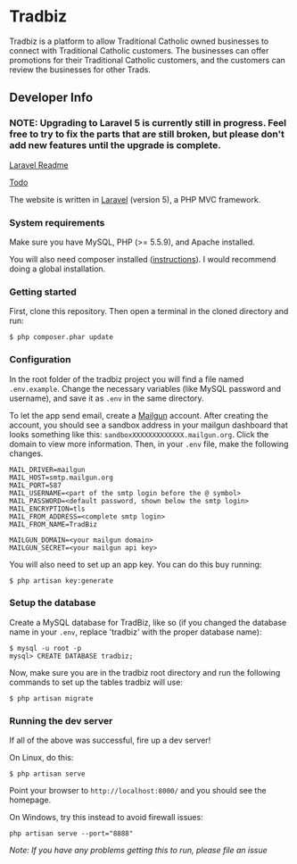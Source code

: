 # Tradbiz

Tradbiz is a platform to allow Traditional Catholic owned businesses to connect with Traditional Catholic customers. The businesses can offer promotions for their Traditional Catholic customers, and the customers can review the businesses for other Trads.

## Developer Info

### NOTE: Upgrading to Laravel 5 is currently still in progress. Feel free to try to fix the parts that are still broken, but please don't add new features until the upgrade is complete.

[Laravel Readme](README-LARAVEL.md)

[Todo](TODO.md)

The website is written in [Laravel](http://laravel.com/) (version 5), a PHP MVC framework.


### System requirements

Make sure you have MySQL, PHP (>= 5.5.9), and Apache installed.

You will also need composer installed ([instructions](https://getcomposer.org/download/)). I would recommend doing a global installation.

### Getting started

First, clone this repository. Then open a terminal in the cloned directory and run:

```
$ php composer.phar update
```

### Configuration

In the root folder of the tradbiz project you will find a file named `.env.example`. Change the necessary variables (like MySQL password and username), and save it as `.env` in the same directory.

To let the app send email, create a [Mailgun](http://mailgun.com/) account. After creating the account, you should see a sandbox address in your mailgun dashboard that looks something like this: `sandboxXXXXXXXXXXXXX.mailgun.org`. Click the domain to view more information. Then, in your `.env` file, make the following changes.

```
MAIL_DRIVER=mailgun
MAIL_HOST=smtp.mailgun.org
MAIL_PORT=587
MAIL_USERNAME=<part of the smtp login before the @ symbol>
MAIL_PASSWORD=<default password, shown below the smtp login>
MAIL_ENCRYPTION=tls
MAIL_FROM_ADDRESS=<complete smtp login>
MAIL_FROM_NAME=TradBiz

MAILGUN_DOMAIN=<your mailgun domain>
MAILGUN_SECRET=<your mailgun api key>
```

You will also need to set up an app key. You can do this buy running:

```
$ php artisan key:generate
```

### Setup the database

Create a MySQL database for TradBiz, like so (if you changed the database name in your `.env`, replace 'tradbiz' with the proper database name):

```
$ mysql -u root -p
mysql> CREATE DATABASE tradbiz;
```

Now, make sure you are in the tradbiz root directory and run the following commands to set up the tables tradbiz will use:

```
$ php artisan migrate
```

### Running the dev server

If all of the above was successful, fire up a dev server!

On Linux, do this:

```
$ php artisan serve
```

Point your browser to `http://localhost:8000/` and you should see the homepage.

On Windows, try this instead to avoid firewall issues:

```
php artisan serve --port="8888"
```


_Note: If you have any problems getting this to run, please file an issue_
